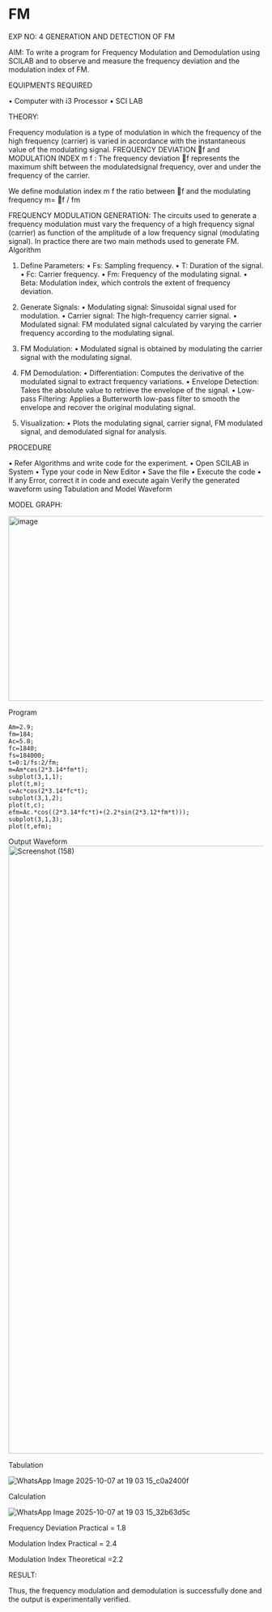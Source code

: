 # FM

EXP NO: 4	GENERATION AND DETECTION OF FM


AIM:
To write a program for Frequency Modulation and Demodulation using SCILAB and to observe and measure the frequency deviation and the modulation index of FM.


EQUIPMENTS REQUIRED

•	Computer with i3 Processor
•	SCI LAB

THEORY:

Frequency modulation is a type of modulation in which the frequency of the high frequency (carrier) is varied in accordance with the instantaneous value of the modulating signal.
FREQUENCY DEVIATION f and MODULATION INDEX m f :
The frequency deviation f represents the maximum shift between the  modulatedsignal
frequency, over and under the frequency of the carrier.

We define modulation index m f the ratio between f and the modulating frequency
m= f / fm


FREQUENCY MODULATION GENERATION:
The circuits used to generate a frequency modulation must vary the frequency of a high frequency signal (carrier) as function of the amplitude of a low frequency signal (modulating signal). In practice there are two main methods used to generate FM.
Algorithm
1.	Define Parameters:
•	Fs: Sampling frequency.
•	T: Duration of the signal.
•	Fc: Carrier frequency.
•	Fm: Frequency of the modulating signal.
•	Beta: Modulation index, which controls the extent of frequency deviation.
2.	Generate Signals:
•	Modulating signal: Sinusoidal signal used for modulation.
•	Carrier signal: The high-frequency carrier signal.
•	Modulated signal: FM modulated signal calculated by varying the carrier frequency according to the modulating signal.
3.	FM Modulation:
•	Modulated signal is obtained by modulating the carrier signal with the modulating signal.
 
4.	FM Demodulation:
•	Differentiation: Computes the derivative of the modulated signal to extract frequency variations.
•	Envelope Detection: Takes the absolute value to retrieve the envelope of the signal.
•	Low-pass Filtering: Applies a Butterworth low-pass filter to smooth the envelope and recover the original modulating signal.
5.	Visualization:
•	Plots the modulating signal, carrier signal, FM modulated signal, and demodulated signal for analysis.



PROCEDURE


•	Refer Algorithms and write code for the experiment.
•	Open SCILAB in System
•	Type your code in New Editor
•	Save the file
•	Execute the code
•	If any Error, correct it in code and execute again
Verify the generated waveform using Tabulation and Model Waveform

MODEL GRAPH:

<img width="512" height="365" alt="image" src="https://github.com/user-attachments/assets/acd787bd-5281-4f1b-802f-1aa39fac9189" />


Program
```
Am=2.9;
fm=184;
Ac=5.8;
fc=1840;
fs=184000;
t=0:1/fs:2/fm;
m=Am*cos(2*3.14*fm*t); 
subplot(3,1,1);
plot(t,m);
c=Ac*cos(2*3.14*fc*t);
subplot(3,1,2);
plot(t,c);
efm=Ac.*cos((2*3.14*fc*t)+(2.2*sin(2*3.12*fm*t)));
subplot(3,1,3);
plot(t,efm);

```

Output Waveform
<img width="1920" height="1200" alt="Screenshot (158)" src="https://github.com/user-attachments/assets/13820d2c-f377-44da-9449-9f0af7947f02" />

Tabulation

![WhatsApp Image 2025-10-07 at 19 03 15_c0a2400f](https://github.com/user-attachments/assets/074ebedc-2786-4d62-b301-c74148dc2e2a)


Calculation

![WhatsApp Image 2025-10-07 at 19 03 15_32b63d5c](https://github.com/user-attachments/assets/bffb7dda-874c-4b36-a567-05717140cd35)


Frequency Deviation Practical = 1.8

Modulation Index Practical	= 2.4

Modulation Index Theoretical	=2.2


RESULT:

Thus, the frequency modulation and demodulation is successfully done and the output is experimentally verified.


